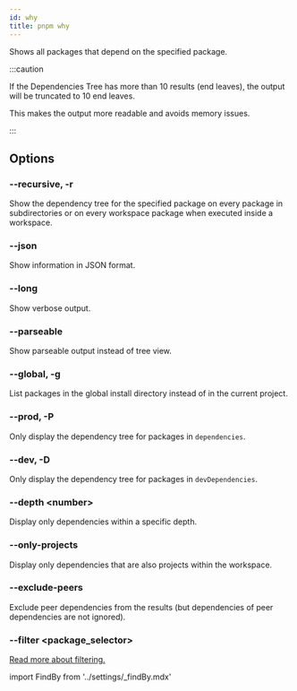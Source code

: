 ```yaml
---
id: why
title: pnpm why
---
```


Shows all packages that depend on the specified package.

:::caution

If the Dependencies Tree has more than 10 results (end leaves), the output will be truncated to 10 end leaves.

This makes the output more readable and avoids memory issues.

:::

## Options

### --recursive, -r

Show the dependency tree for the specified package on every package in
subdirectories or on every workspace package when executed inside a workspace.

### --json

Show information in JSON format.

### --long

Show verbose output.

### --parseable

Show parseable output instead of tree view.

### --global, -g

List packages in the global install directory instead of in the current project.

### --prod, -P

Only display the dependency tree for packages in `dependencies`.

### --dev, -D

Only display the dependency tree for packages in `devDependencies`.

### --depth &lt;number\>

Display only dependencies within a specific depth.

### --only-projects

Display only dependencies that are also projects within the workspace.

### --exclude-peers

Exclude peer dependencies from the results (but dependencies of peer dependencies are not ignored).

### --filter &lt;package_selector\>

[Read more about filtering.](../filtering.md)

import FindBy from '../settings/_findBy.mdx'

<FindBy />
